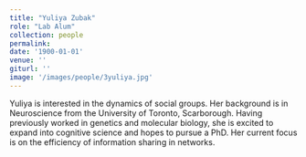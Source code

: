 ```yaml
---
title: "Yuliya Zubak"
role: "Lab Alum"
collection: people
permalink: 
date: '1900-01-01'
venue: ''
giturl: ''
image: '/images/people/3yuliya.jpg'
---
```

Yuliya is interested in the dynamics of social groups. Her background is in Neuroscience from the University of Toronto, Scarborough. Having previously worked in genetics and molecular biology, she is excited to expand into cognitive science and hopes to pursue a PhD. Her current focus is on the efficiency of information sharing in networks.

